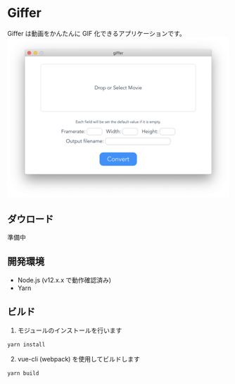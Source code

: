 # Giffer

Giffer は動画をかんたんに GIF 化できるアプリケーションです。
![Giffer](./docs/ss.png "Giffer Screenshot")

## ダウロード

準備中

## 開発環境

- Node.js (v12.x.x で動作確認済み)
- Yarn

## ビルド

1. モジュールのインストールを行います

```sh
yarn install
```

2. vue-cli (webpack) を使用してビルドします

```sh
yarn build
```
